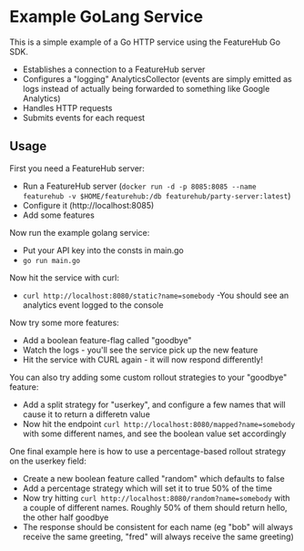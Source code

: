 Example GoLang Service
======================

This is a simple example of a Go HTTP service using the FeatureHub Go SDK.
- Establishes a connection to a FeatureHub server
- Configures a "logging" AnalyticsCollector (events are simply emitted as logs instead of actually being forwarded to something like Google Analytics)
- Handles HTTP requests
- Submits events for each request


Usage
-----

First you need a FeatureHub server:
- Run a FeatureHub server (`docker run -d -p 8085:8085 --name featurehub -v $HOME/featurehub:/db featurehub/party-server:latest`)
- Configure it (http://localhost:8085)
- Add some features

Now run the example golang service:
- Put your API key into the consts in main.go
- `go run main.go`

Now hit the service with curl:
- `curl http://localhost:8080/static?name=somebody`
-You should see an analytics event logged to the console

Now try some more features:
- Add a boolean feature-flag called "goodbye"
- Watch the logs - you'll see the service pick up the new feature
- Hit the service with CURL again - it will now respond differently!

You can also try adding some custom rollout strategies to your "goodbye" feature:
- Add a split strategy for "userkey", and configure a few names that will cause it to return a differetn value
- Now hit the endpoint `curl http://localhost:8080/mapped?name=somebody` with some different names, and see the boolean value set accordingly

One final example here is how to use a percentage-based rollout strategy on the userkey field:
- Create a new boolean feature called "random" which defaults to false
- Add a percentage strategy which will set it to true 50% of the time
- Now try hitting `curl http://localhost:8080/random?name=somebody` with a couple of different names. Roughly 50% of them should return hello, the other half goodbye
- The response should be consistent for each name (eg "bob" will always receive the same greeting, "fred" will always receive the same greeting)
